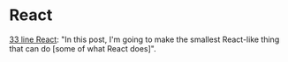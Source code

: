 # React

[33 line React](https://leontrolski.github.io/33-line-react.html): "In this
post, I'm going to make the smallest React-like thing that can do [some of what
React does]".

